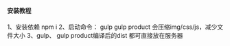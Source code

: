 

#### 安装教程
1、安装依赖 npm i
2、启动命令： gulp 
          gulp product  会压缩img/css/js，减少文件大小
3、gulp、 gulp product编译后的dist 都可直接放在服务器
